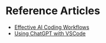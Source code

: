 # Reference Articles

- [Effective AI Coding Workflows](https://example.com)
- [Using ChatGPT with VSCode](https://example.com)
